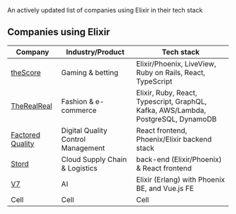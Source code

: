 An actively updated list of companies using Elixir in their tech stack

## Companies using Elixir

| Company                                                                       | Industry/Product                   | Tech stack                                                                        |
| ----------------------------------------------------------------------------- | ---------------------------------- | --------------------------------------------------------------------------------- |
| [theScore](https://www.thescore.com/)                                         | Gaming & betting                   | Elixir/Phoenix, LiveView, Ruby on Rails, React, TypeScript                        |
| [TheRealReal](https://www.therealreal.com/careers)                            | Fashion & e-commerce               | Elixir, Ruby, React, Typescript, GraphQL, Kafka, AWS/Lambda, PostgreSQL, DynamoDB |
| [Factored Quality](https://www.workatastartup.com/companies/factored-quality) | Digital Quality Control Management | React frontend, Phoenix/Elixir backend stack                                      |
| [Stord](https://www.stord.com/careers)                                        | Cloud Supply Chain & Logistics     | back-end (Elixir/Phoenix) & React frontend                                        |
| [V7](https://www.v7labs.com/careers#job-openings)                             | AI                                 | Elixir (Erlang) with Phoenix BE, and Vue.js FE                                    |
| Cell                                                                          | Cell                               | Cell                                                                              |
